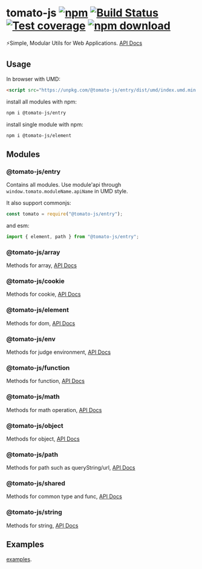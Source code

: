 # tomato-js [![npm](https://img.shields.io/npm/v/@tomato-js/entry.svg?maxAge=2592000)](https://www.npmjs.com/package/@tomato-js/entry) [![Build Status](https://travis-ci.org/tomato-js/tomato.svg?branch=master)](https://travis-ci.org/tomato-js/tomato) [![Test coverage](https://img.shields.io/codecov/c/github/tomato-js/tomato.svg?style=flat-square)](https://codecov.io/gh/tomato-js/tomato) [![npm download](https://img.shields.io/npm/dm/@tomato-js/shared.svg?style=flat-square)]()

⚡️Simple, Modular Utils for Web Applications. [API Docs](https://tomato-js.github.io/tomato/index.html)

## Usage

In browser with UMD:

```html
<script src="https://unpkg.com/@tomato-js/entry/dist/umd/index.umd.min.js"></script>
```

install all modules with npm:

```sh
npm i @tomato-js/entry
```

install single module with npm:

```sh
npm i @tomato-js/element
```

## Modules

### @tomato-js/entry

Contains all modules. Use module'api through `window.tomato.moduleName.apiName` in UMD style.

It also support commonjs:

```js
const tomato = require("@tomato-js/entry");
```

and esm:

```js
import { element, path } from "@tomato-js/entry";
```

### @tomato-js/array

Methods for array, [API Docs](https://tomato-js.github.io/tomato/modules/_tomato_js_array.html)

### @tomato-js/cookie

Methods for cookie, [API Docs](https://tomato-js.github.io/tomato/modules/_tomato_js_cookie.html)

### @tomato-js/element

Methods for dom, [API Docs](https://tomato-js.github.io/tomato/modules/_tomato_js_element.html)

### @tomato-js/env

Methods for judge environment, [API Docs](https://tomato-js.github.io/tomato/modules/_tomato_js_env.html)

### @tomato-js/function

Methods for function, [API Docs](https://tomato-js.github.io/tomato/modules/_tomato_js_function.html)

### @tomato-js/math

Methods for math operation, [API Docs](https://tomato-js.github.io/tomato/modules/_tomato_js_math.html)

### @tomato-js/object

Methods for object, [API Docs](https://tomato-js.github.io/tomato/modules/_tomato_js_object.html)

### @tomato-js/path

Methods for path such as queryString/url, [API Docs](https://tomato-js.github.io/tomato/modules/_tomato_js_path.html)

### @tomato-js/shared

Methods for common type and func, [API Docs](https://tomato-js.github.io/tomato/modules/_tomato_js_shared.html)

### @tomato-js/string

Methods for string, [API Docs](https://tomato-js.github.io/tomato/modules/_tomato_js_string.html)

## Examples

[examples](https://github.com/tomato-js/examples/blob/master/README.md).
